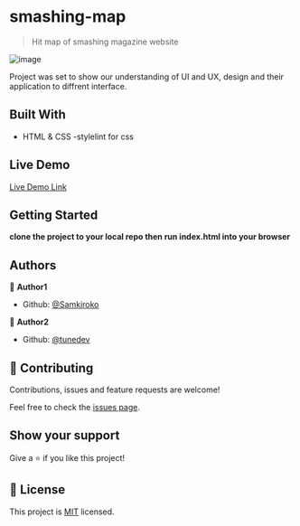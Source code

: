 # smashing-map

> Hit map of smashing magazine website

![image](https://user-images.githubusercontent.com/43377799/72084805-3bdeac00-3315-11ea-9869-a5f55c9ab087.png)


Project was set to show our understanding  of  UI and UX, design and their application to diffrent interface.

## Built With

- HTML & CSS
-stylelint for css

## Live Demo

[Live Demo Link](https://stoic-visvesvaraya-9d9594.netlify.com/)


## Getting Started

**clone the project to your local repo then run index.html into your browser**


## Authors

👤 **Author1**

- Github: [@Samkiroko](https://github.com/Samkiroko)


👤 **Author2**

- Github: [@tunedev](https://github.com/tunedev)


## 🤝 Contributing

Contributions, issues and feature requests are welcome!

Feel free to check the [issues page](issues/smashing-map).

## Show your support

Give a ⭐️ if you like this project!


## 📝 License

This project is [MIT](lic.url) licensed.
